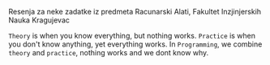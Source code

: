 Resenja za neke zadatke iz predmeta Racunarski Alati, Fakultet Inzjinjerskih Nauka Kragujevac

`Theory` is when you know everything, but nothing works.
`Practice` is when you don't know anything, yet everything works.
In `Programming`, we combine `theory` and `practice`, nothing works and we dont know why.
